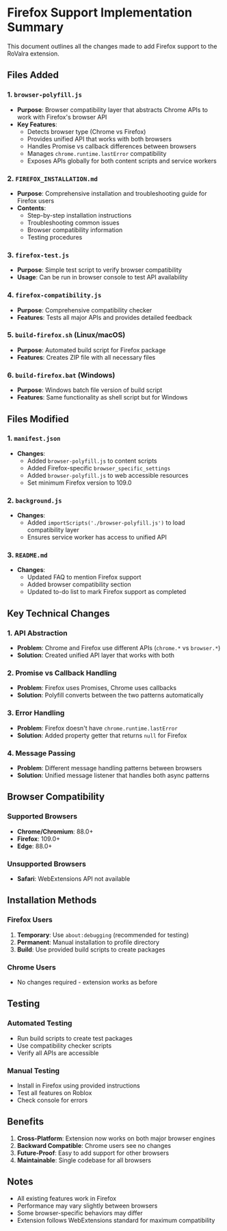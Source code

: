 # Firefox Support Implementation Summary

This document outlines all the changes made to add Firefox support to the RoValra extension.

## Files Added

### 1. `browser-polyfill.js`
- **Purpose**: Browser compatibility layer that abstracts Chrome APIs to work with Firefox's browser API
- **Key Features**:
  - Detects browser type (Chrome vs Firefox)
  - Provides unified API that works with both browsers
  - Handles Promise vs callback differences between browsers
  - Manages `chrome.runtime.lastError` compatibility
  - Exposes APIs globally for both content scripts and service workers

### 2. `FIREFOX_INSTALLATION.md`
- **Purpose**: Comprehensive installation and troubleshooting guide for Firefox users
- **Contents**:
  - Step-by-step installation instructions
  - Troubleshooting common issues
  - Browser compatibility information
  - Testing procedures

### 3. `firefox-test.js`
- **Purpose**: Simple test script to verify browser compatibility
- **Usage**: Can be run in browser console to test API availability

### 4. `firefox-compatibility.js`
- **Purpose**: Comprehensive compatibility checker
- **Features**: Tests all major APIs and provides detailed feedback

### 5. `build-firefox.sh` (Linux/macOS)
- **Purpose**: Automated build script for Firefox package
- **Features**: Creates ZIP file with all necessary files

### 6. `build-firefox.bat` (Windows)
- **Purpose**: Windows batch file version of build script
- **Features**: Same functionality as shell script but for Windows

## Files Modified

### 1. `manifest.json`
- **Changes**:
  - Added `browser-polyfill.js` to content scripts
  - Added Firefox-specific `browser_specific_settings`
  - Added `browser-polyfill.js` to web accessible resources
  - Set minimum Firefox version to 109.0

### 2. `background.js`
- **Changes**:
  - Added `importScripts('./browser-polyfill.js')` to load compatibility layer
  - Ensures service worker has access to unified API

### 3. `README.md`
- **Changes**:
  - Updated FAQ to mention Firefox support
  - Added browser compatibility section
  - Updated to-do list to mark Firefox support as completed

## Key Technical Changes

### 1. API Abstraction
- **Problem**: Chrome and Firefox use different APIs (`chrome.*` vs `browser.*`)
- **Solution**: Created unified API layer that works with both

### 2. Promise vs Callback Handling
- **Problem**: Firefox uses Promises, Chrome uses callbacks
- **Solution**: Polyfill converts between the two patterns automatically

### 3. Error Handling
- **Problem**: Firefox doesn't have `chrome.runtime.lastError`
- **Solution**: Added property getter that returns `null` for Firefox

### 4. Message Passing
- **Problem**: Different message handling patterns between browsers
- **Solution**: Unified message listener that handles both async patterns

## Browser Compatibility

### Supported Browsers
- **Chrome/Chromium**: 88.0+
- **Firefox**: 109.0+
- **Edge**: 88.0+

### Unsupported Browsers
- **Safari**: WebExtensions API not available

## Installation Methods

### Firefox Users
1. **Temporary**: Use `about:debugging` (recommended for testing)
2. **Permanent**: Manual installation to profile directory
3. **Build**: Use provided build scripts to create packages

### Chrome Users
- No changes required - extension works as before

## Testing

### Automated Testing
- Run build scripts to create test packages
- Use compatibility checker scripts
- Verify all APIs are accessible

### Manual Testing
- Install in Firefox using provided instructions
- Test all features on Roblox
- Check console for errors

## Benefits

1. **Cross-Platform**: Extension now works on both major browser engines
2. **Backward Compatible**: Chrome users see no changes
3. **Future-Proof**: Easy to add support for other browsers
4. **Maintainable**: Single codebase for all browsers

## Notes

- All existing features work in Firefox
- Performance may vary slightly between browsers
- Some browser-specific behaviors may differ
- Extension follows WebExtensions standard for maximum compatibility 